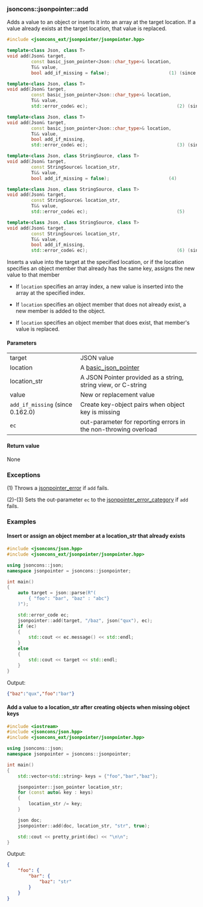 ### jsoncons::jsonpointer::add

Adds a value to an object or inserts it into an array at the target location.
If a value already exists at the target location, that value is replaced.

```cpp
#include <jsoncons_ext/jsonpointer/jsonpointer.hpp>

template<class Json, class T>
void add(Json& target, 
         const basic_json_pointer<Json::char_type>& location, 
         T&& value, 
         bool add_if_missing = false);                      (1) (since 0.167.0)

template<class Json, class T>
void add(Json& target, 
         const basic_json_pointer<Json::char_type>& location, 
         T&& value, 
         std::error_code& ec);                                 (2) (since 0.167.0)

template<class Json, class T>
void add(Json& target, 
         const basic_json_pointer<Json::char_type>& location, 
         T&& value, 
         bool add_if_missing, 
         std::error_code& ec);                                 (3) (since 0.167.0)

template<class Json, class StringSource, class T>
void add(Json& target, 
         const StringSource& location_str, 
         T&& value, 
         bool add_if_missing = false);                      (4)

template<class Json, class StringSource, class T>
void add(Json& target, 
         const StringSource& location_str, 
         T&& value, 
         std::error_code& ec);                                 (5)

template<class Json, class StringSource, class T>
void add(Json& target, 
         const StringSource& location_str, 
         T&& value, 
         bool add_if_missing, 
         std::error_code& ec);                                 (6) (since 0.162.0)
```

Inserts a value into the target at the specified location, or if the location specifies an object member that already has the same key, assigns the new value to that member

- If `location` specifies an array index, a new value is inserted into the array at the specified index.

- If `location` specifies an object member that does not already exist, a new member is added to the object.

- If `location` specifies an object member that does exist, that member's value is replaced.

#### Parameters
<table>
  <tr>
    <td>target</td>
    <td>JSON value</td> 
  </tr>
  <tr>
    <td>location</td>
    <td>A <a href="basic_json_pointer.md">basic_json_pointer</a></td> 
  </tr>
  <tr>
    <td>location_str</td>
    <td>A JSON Pointer provided as a string, string view, or C-string</td> 
  </tr>
  <tr>
    <td>value</td>
    <td>New or replacement value</td> 
  </tr>
  <tr>
    <td><code>add_if_missing</code> (since 0.162.0)</td>
    <td>Create key-object pairs when object key is missing</td> 
  </tr>
  <tr>
    <td><code>ec</code></td>
    <td>out-parameter for reporting errors in the non-throwing overload</td> 
  </tr>
</table>

#### Return value

None

### Exceptions

(1) Throws a [jsonpointer_error](jsonpointer_error.md) if `add` fails.
 
(2)-(3) Sets the out-parameter `ec` to the [jsonpointer_error_category](jsonpointer_errc.md) if `add` fails. 
 
### Examples

#### Insert or assign an object member at a location_str that already exists

```cpp
#include <jsoncons/json.hpp>
#include <jsoncons_ext/jsonpointer/jsonpointer.hpp>

using jsoncons::json;
namespace jsonpointer = jsoncons::jsonpointer;

int main()
{
    auto target = json::parse(R"(
        { "foo": "bar", "baz" : "abc"}
    )");

    std::error_code ec;
    jsonpointer::add(target, "/baz", json("qux"), ec);
    if (ec)
    {
        std::cout << ec.message() << std::endl;
    }
    else
    {
        std::cout << target << std::endl;
    }
}
```
Output:
```json
{"baz":"qux","foo":"bar"}
```

#### Add a value to a location_str after creating objects when missing object keys

```cpp
#include <iostream>
#include <jsoncons/json.hpp>
#include <jsoncons_ext/jsonpointer/jsonpointer.hpp>

using jsoncons::json;
namespace jsonpointer = jsoncons::jsonpointer;

int main()
{
    std::vector<std::string> keys = {"foo","bar","baz"};

    jsonpointer::json_pointer location_str;
    for (const auto& key : keys)
    {
        location_str /= key;
    }

    json doc;
    jsonpointer::add(doc, location_str, "str", true);

    std::cout << pretty_print(doc) << "\n\n";
}
```
Output:
```json
{
    "foo": {
        "bar": {
            "baz": "str"
        }
    }
}
```


